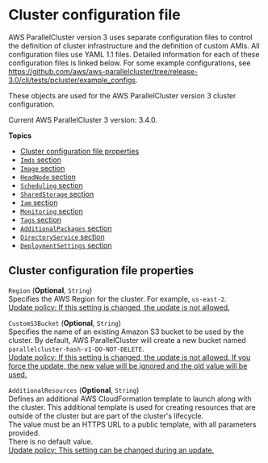 # Cluster configuration file<a name="cluster-configuration-file-v3"></a>

AWS ParallelCluster version 3 uses separate configuration files to control the definition of cluster infrastructure and the definition of custom AMIs\. All configuration files use YAML 1\.1 files\. Detailed information for each of these configuration files is linked below\. For some example configurations, see [https://github\.com/aws/aws\-parallelcluster/tree/release\-3\.0/cli/tests/pcluster/example\_configs](https://github.com/aws/aws-parallelcluster/tree/release-3.0/cli/tests/pcluster/example_configs)\.

These objects are used for the AWS ParallelCluster version 3 cluster configuration\.

Current AWS ParallelCluster 3 version: 3\.4\.0\.

**Topics**
+ [Cluster configuration file properties](#cluster-configuration-file-v3.properties)
+ [`Imds` section](Imds-cluster-v3.md)
+ [`Image` section](Image-v3.md)
+ [`HeadNode` section](HeadNode-v3.md)
+ [`Scheduling` section](Scheduling-v3.md)
+ [`SharedStorage` section](SharedStorage-v3.md)
+ [`Iam` section](Iam-v3.md)
+ [`Monitoring` section](Monitoring-v3.md)
+ [`Tags` section](Tags-v3.md)
+ [`AdditionalPackages` section](AdditionalPackages-v3.md)
+ [`DirectoryService` section](DirectoryService-v3.md)
+ [`DeploymentSettings` section](DeploymentSettings-cluster-v3.md)

## Cluster configuration file properties<a name="cluster-configuration-file-v3.properties"></a>

`Region` \(**Optional**, `String`\)  
Specifies the AWS Region for the cluster\. For example, `us-east-2`\.  
[Update policy: If this setting is changed, the update is not allowed.](using-pcluster-update-cluster-v3.md#update-policy-fail-v3)

`CustomS3Bucket` \(**Optional**, `String`\)  
Specifies the name of an existing Amazon S3 bucket to be used by the cluster\. By default, AWS ParallelCluster will create a new bucket named `parallelcluster-hash-v1-DO-NOT-DELETE`\.  
[Update policy: If this setting is changed, the update is not allowed. If you force the update, the new value will be ignored and the old value will be used.](using-pcluster-update-cluster-v3.md#update-policy-read-only-resource-bucket-v3)

`AdditionalResources` \(**Optional**, `String`\)  
Defines an additional AWS CloudFormation template to launch along with the cluster\. This additional template is used for creating resources that are outside of the cluster but are part of the cluster's lifecycle\.  
The value must be an HTTPS URL to a public template, with all parameters provided\.  
There is no default value\.  
[Update policy: This setting can be changed during an update.](using-pcluster-update-cluster-v3.md#update-policy-setting-supported-v3)